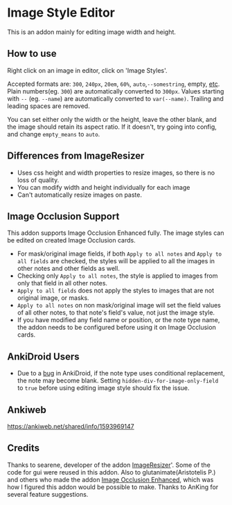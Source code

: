 # Image Style Editor

This is an addon mainly for editing image width and height. 

## How to use

Right click on an image in editor, click on 'Image Styles'.

Accepted formats are: `300`, `240px`, `20em`, `60%`, `auto`,`--somestring`, empty, [etc](https://developer.mozilla.org/en-US/docs/Web/CSS/height). Plain numbers(eg. `300`) are automatically converted to `300px`. Values starting with `--` (eg. `--name`) are automatically converted to `var(--name)`. Trailing and leading spaces are removed. 

You can set either only the width or the height, leave the other blank, and the image should retain its aspect ratio. If it doesn't, try going into config, and change `empty_means` to `auto`.

## Differences from ImageResizer

* Uses css height and width properties to resize images, so there is no loss of quality.
* You can modify width and height individually for each image
* Can't automatically resize images on paste.

## Image Occlusion Support
This addon supports Image Occlusion Enhanced fully. The image styles can be edited on created Image Occlusion cards.

* For mask/original image fields, if both `Apply to all notes` and `Apply to all fields` are checked, the styles will be applied to all the images in other notes and other fields as well.
* Checking only `Apply to all notes`, the style is applied to images from only that field in all other notes. 
* `Apply to all fields` does not apply the styles to images that are not original image, or masks. 
* `Apply to all notes` on non mask/original image will set the field values of all other notes, to that note's field's value, not just the image style.
* If you have modified any field name or position, or the note type name, the addon needs to be configured before using it on Image Occlusion cards.

## AnkiDroid Users

* Due to a [bug](https://github.com/ankidroid/Anki-Android/issues/5166) in AnkiDroid, if the note type uses conditional replacement, the note may become blank. Setting `hidden-div-for-image-only-field` to `true` before using editing image style should fix the issue. 

## Ankiweb

https://ankiweb.net/shared/info/1593969147

## Credits

Thanks to searene, developer of the addon [ImageResizer](https://github.com/searene/Anki-Addons/tree/master/ImageResizer)'. Some of the code for gui were reused in this addon. 
Also to glutanimate(Aristotelis P.) and others who made the addon [Image Occlusion Enhanced](https://github.com/glutanimate/image-occlusion-enhanced), which was how I figured this addon would be possible to make.
Thanks to AnKing for several feature suggestions.